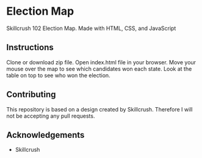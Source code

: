 # Election Map
Skillcrush 102 Election Map. Made with HTML, CSS, and JavaScript

## Instructions
Clone or download zip file. Open index.html file in your browser. Move your mouse over the map to see which candidates won each state. Look at the table on top to see who won the election.

## Contributing
This repository is based on a design created by Skillcrush. Therefore I will not be accepting any pull requests.

## Acknowledgements
* Skillcrush

